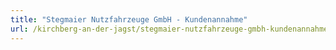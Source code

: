 ```yaml
---
title: "Stegmaier Nutzfahrzeuge GmbH - Kundenannahme"
url: /kirchberg-an-der-jagst/stegmaier-nutzfahrzeuge-gmbh-kundenannahme/
---
```


